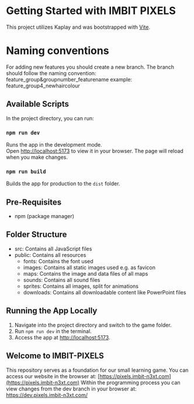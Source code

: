 # Getting Started with IMBIT PIXELS

This project utilizes Kaplay and was bootstrapped with [Vite](https://github.com/vitejs/vite).

# Naming conventions
For adding new features you should create a new branch. The branch should follow the naming convention: feature_group&groupnumber_featurename 
example: feature_group4_newhaircolour

## Available Scripts

In the project directory, you can run:

### `npm run dev`

Runs the app in the development mode.\
Open [http://localhost:5173](http://localhost:5173) to view it in your browser. The page will reload when you make changes.

### `npm run build`

Builds the app for production to the `dist` folder.

## Pre-Requisites

- npm (package manager)

## Folder Structure

- src: Contains all JavaScript files
- public: Contains all resources
  - fonts: Contains the font used
  - images: Contains all static images used e.g. as favicon
  - maps: Contains the image and data files of all maps
  - sounds: Contains all sound files
  - sprites: Contains all images, split for animations
  - downloads: Contains all downloadable content like PowerPoint files

## Running the App Locally

1. Navigate into the project directory and switch to the game folder.
2. Run `npm run dev` in the terminal.
3. Access the app at [http://localhost:5173](http://localhost:5173).

## Welcome to IMBIT-PIXELS

This repository serves as a foundation for our small learning game.
You can access our website in the browser at: [https://pixels.imbit-n3xt.com](https://pixels.imbit-n3xt.com)
Within the programming process you can view changes from the dev branch in your browser at: https://dev.pixels.imbit-n3xt.com/

